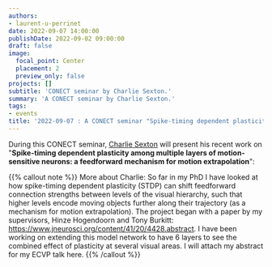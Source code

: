 ```yaml
---
authors:
- laurent-u-perrinet
date: 2022-09-07 14:00:00
publishDate: 2022-09-02 09:00:00
draft: false
image:
  focal_point: Center
  placement: 2
  preview_only: false
projects: []
subtitle: 'CONECT seminar by Charlie Sexton.'
summary: 'A CONECT seminar by Charlie Sexton.'
tags:
- events
title: '2022-09-07 : A CONECT seminar "Spike-timing dependent plasticity among multiple layers of motion-sensitive neurons: a feedforward mechanism for motion extrapolation" (Charlie Sexton)'
---
```


During this CONECT seminar, [Charlie Sexton](https://psychologicalsciences.unimelb.edu.au/research/msps-research-groups/timing/lab/people#) will present his recent work on "**Spike-timing dependent plasticity among multiple layers of motion-sensitive neurons: a feedforward mechanism for motion extrapolation**":

{{% callout note %}}
More about Charlie: So far in my PhD I have looked at how spike-timing dependent plasticity (STDP) can shift feedforward connection strengths between levels of the visual hierarchy, such that higher levels encode moving objects further along their trajectory (as a mechanism for motion extrapolation). The project began with a paper by my supervisors, Hinze Hogendoorn and Tony Burkitt: https://www.jneurosci.org/content/41/20/4428.abstract. I have been working on extending this model network to have 6 layers to see the combined effect of plasticity at several visual areas. I will attach my abstract for my ECVP talk here.
{{% /callout %}}
